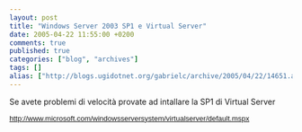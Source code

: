 ```yaml
---
layout: post
title: "Windows Server 2003 SP1 e Virtual Server"
date: 2005-04-22 11:55:00 +0200
comments: true
published: true
categories: ["blog", "archives"]
tags: []
alias: ["http://blogs.ugidotnet.org/gabrielc/archive/2005/04/22/14651.aspx"]
---
```


<!-- more -->

<P>Se avete problemi di velocità provate ad intallare la SP1 di Virtual Server</P>
<P><A title=http://www.microsoft.com/windowsserversystem/virtualserver/default.mspx href="http://www.microsoft.com/windowsserversystem/virtualserver/default.mspx"><FONT face=Arial size=2>http://www.microsoft.com/windowsserversystem/virtualserver/default.mspx</FONT></A></P><!-- Powered by IMHO Instant Blogger Copyright (c) 2004 A.Boschin - http://www.elite.boschin.it -->
